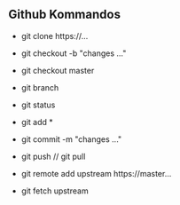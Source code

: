 ## Github Kommandos ##
- git clone https://...
- git checkout -b "changes ..."
- git checkout master
- git branch

- git status
- git add *
- git commit -m "changes ..."
- git push  // git pull

- git remote add upstream https://master...
- git fetch upstream
